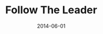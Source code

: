 ---
title: "Follow The Leader"
speaker: "Tony Chon"
date: "2014-06-01"
sermonUrl: "//35.190.93.184/sermons/20140601_sunday_pastor_tony_chon_follow_the_leader.mp3"
---